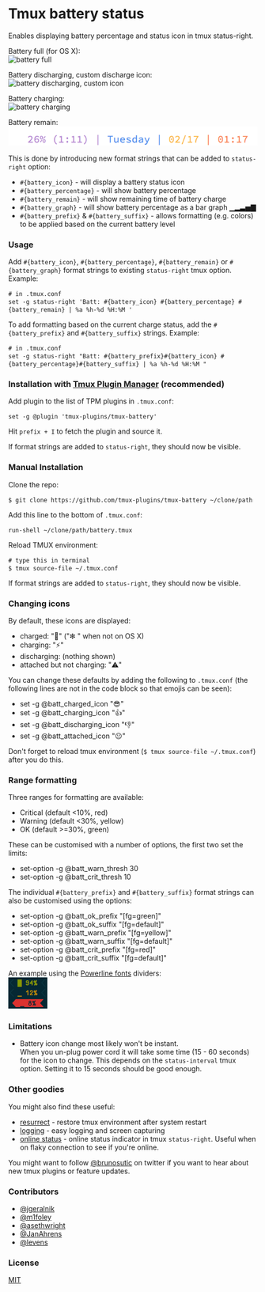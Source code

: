 # Tmux battery status

Enables displaying battery percentage and status icon in tmux status-right.

Battery full (for OS X):<br/>
![battery full](/screenshots/battery_full.png)

Battery discharging, custom discharge icon:<br/>
![battery discharging, custom icon](/screenshots/battery_discharging.png)

Battery charging:<br/>
![battery charging](/screenshots/battery_charging.png)

Battery remain:<br/>
![battery remain](/screenshots/battery_remain.png)

This is done by introducing new format strings that can be added to
`status-right` option:
- `#{battery_icon}` - will display a battery status icon
- `#{battery_percentage}` - will show battery percentage
- `#{battery_remain}` - will show remaining time of battery charge
- `#{battery_graph}` - will show battery percentage as a bar graph ▁▂▃▅▇
- `#{battery_prefix}` & `#{battery_suffix}` - allows formatting (e.g. colors)
  to be applied based on the current battery level

### Usage

Add `#{battery_icon}`, `#{battery_percentage}`, `#{battery_remain}` or `#{battery_graph}` format
strings to existing `status-right` tmux option. Example:

    # in .tmux.conf
    set -g status-right 'Batt: #{battery_icon} #{battery_percentage} #{battery_remain} | %a %h-%d %H:%M '

To add formatting based on the current charge status, add the
`#{battery_prefix}` and `#{battery_suffix}` strings. Example:

    # in .tmux.conf
    set -g status-right "Batt: #{battery_prefix}#{battery_icon} #{battery_percentage}#{battery_suffix} | %a %h-%d %H:%M "

### Installation with [Tmux Plugin Manager](https://github.com/tmux-plugins/tpm) (recommended)

Add plugin to the list of TPM plugins in `.tmux.conf`:

    set -g @plugin 'tmux-plugins/tmux-battery'

Hit `prefix + I` to fetch the plugin and source it.

If format strings are added to `status-right`, they should now be visible.

### Manual Installation

Clone the repo:

    $ git clone https://github.com/tmux-plugins/tmux-battery ~/clone/path

Add this line to the bottom of `.tmux.conf`:

    run-shell ~/clone/path/battery.tmux

Reload TMUX environment:

    # type this in terminal
    $ tmux source-file ~/.tmux.conf

If format strings are added to `status-right`, they should now be visible.

### Changing icons

By default, these icons are displayed:

 - charged: ":battery:" ("❇ " when not on OS X)
 - charging: ":zap:"
 - discharging: (nothing shown)
 - attached but not charging: ":warning:"

You can change these defaults by adding the following to `.tmux.conf` (the
following lines are not in the code block so that emojis can be seen):

 - set -g @batt_charged_icon ":sunglasses:"
 - set -g @batt_charging_icon ":+1:"
 - set -g @batt_discharging_icon ":thumbsdown:"
 - set -g @batt_attached_icon ":neutral_face:"

Don't forget to reload tmux environment (`$ tmux source-file ~/.tmux.conf`)
after you do this.

### Range formatting

Three ranges for formatting are available:

 - Critical (default <10%, red)
 - Warning (default <30%, yellow)
 - OK (default >=30%, green)

These can be customised with a number of options, the first two set the limits:

 - set-option -g @batt_warn_thresh 30
 - set-option -g @batt_crit_thresh 10

The individual `#{battery_prefix}` and `#{battery_suffix}` format strings can
also be customised using the options:

 - set-option -g @batt_ok_prefix "[fg=green]"
 - set-option -g @batt_ok_suffix "[fg=default]"
 - set-option -g @batt_warn_prefix "[fg=yellow]"
 - set-option -g @batt_warn_suffix "[fg=default]"
 - set-option -g @batt_crit_prefix "[fg=red]"
 - set-option -g @batt_crit_suffix "[fg=default]"

An example using the [Powerline fonts](https://github.com/powerline/fonts) dividers:<br/>
![formatting](/screenshots/formatting.png)

### Limitations

- Battery icon change most likely won't be instant.<br/>
  When you un-plug power cord it will take some time (15 - 60 seconds) for the
  icon to change. This depends on the `status-interval` tmux option. Setting it
  to 15 seconds should be good enough.

### Other goodies

You might also find these useful:

- [resurrect](https://github.com/tmux-plugins/tmux-resurrect) - restore tmux
  environment after system restart
- [logging](https://github.com/tmux-plugins/tmux-logging) - easy logging and
  screen capturing
- [online status](https://github.com/tmux-plugins/tmux-online-status) - online status
  indicator in tmux `status-right`. Useful when on flaky connection to see if
  you're online.

You might want to follow [@brunosutic](https://twitter.com/brunosutic) on
twitter if you want to hear about new tmux plugins or feature updates.

### Contributors

- [@jgeralnik](https://github.com/jgeralnik)
- [@m1foley](https://github.com/m1foley)
- [@asethwright](https://github.com/asethwright)
- [@JanAhrens](https://github.com/JanAhrens)
- [@levens](https://github.com/levens)

### License

[MIT](LICENSE.md)
